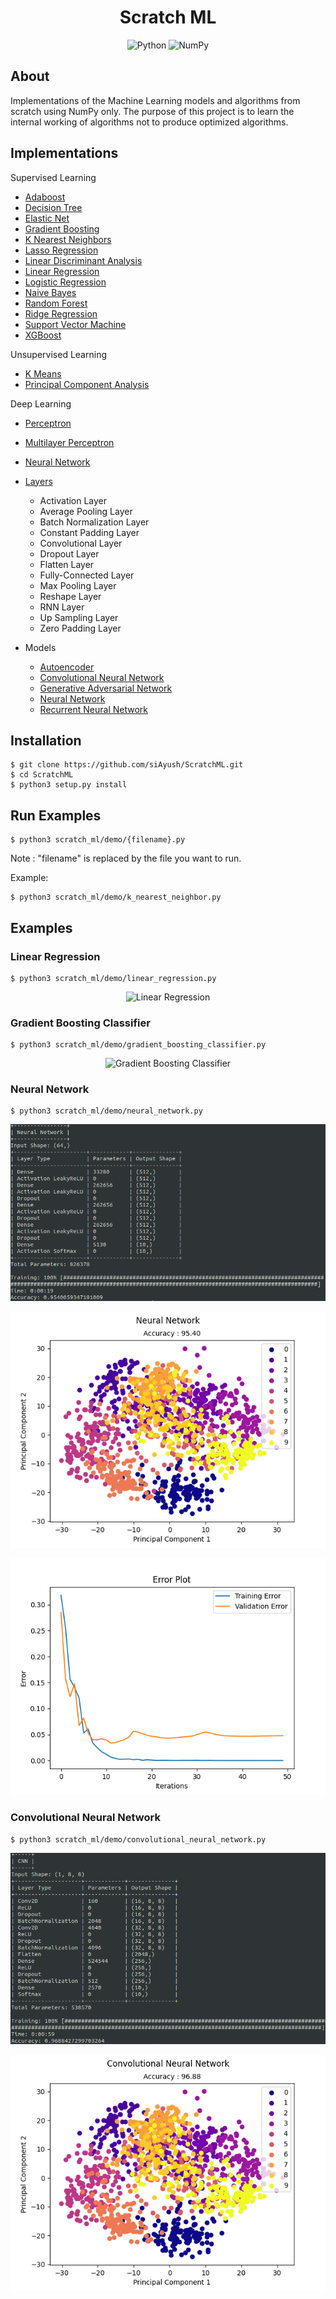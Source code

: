 <h1 align="center">Scratch ML</h1>

<p align="center">
    <img alt="Python" src="https://img.shields.io/badge/python%20-%2314354C.svg?&style=for-the-badge&logo=python&logoColor=white"/>
    <img alt="NumPy" src="https://img.shields.io/badge/numpy%20-%23013243.svg?&style=for-the-badge&logo=numpy&logoColor=white" />
</p>

## About

Implementations of the Machine Learning models and algorithms from scratch using NumPy only.
The purpose of this project is to learn the internal working of algorithms not to produce
optimized algorithms.

## Implementations

Supervised Learning

- [Adaboost](https://github.com/siAyush/ScratchML/blob/main/scratch_ml/supervised_learning/adaboost.py)
- [Decision Tree](https://github.com/siAyush/ScratchML/blob/main/scratch_ml/supervised_learning/decision_tree.py)
- [Elastic Net](https://github.com/siAyush/ScratchML/blob/main/scratch_ml/supervised_learning/regression.py)
- [Gradient Boosting](https://github.com/siAyush/ScratchML/blob/main/scratch_ml/supervised_learning/gradient_boosting.py)
- [K Nearest Neighbors](https://github.com/siAyush/ScratchML/blob/main/scratch_ml/supervised_learning/knn.py)
- [Lasso Regression](https://github.com/siAyush/ScratchML/blob/main/scratch_ml/supervised_learning/regression.py)
- [Linear Discriminant Analysis](https://github.com/siAyush/ScratchML/blob/main/scratch_ml/supervised_learning/linear_discriminant_analysis.py)
- [Linear Regression](https://github.com/siAyush/ScratchML/blob/main/scratch_ml/supervised_learning/regression.py)
- [Logistic Regression](https://github.com/siAyush/ScratchML/blob/main/scratch_ml/supervised_learning/logistic_regression.py)
- [Naive Bayes](https://github.com/siAyush/ScratchML/blob/main/scratch_ml/supervised_learning/naive_bayes.py)
- [Random Forest](https://github.com/siAyush/ScratchML/blob/main/scratch_ml/supervised_learning/random_forest.py)
- [Ridge Regression](https://github.com/siAyush/ScratchML/blob/main/scratch_ml/supervised_learning/regression.py)
- [Support Vector Machine](https://github.com/siAyush/ScratchML/blob/main/scratch_ml/supervised_learning/support_vector_machine.py)
- [XGBoost](https://github.com/siAyush/ScratchML/blob/main/scratch_ml/supervised_learning/xgboost.py)

Unsupervised Learning

- [K Means](https://github.com/siAyush/ScratchML/blob/main/scratch_ml/unsupervised_learning/k_means.py)
- [Principal Component Analysis](https://github.com/siAyush/ScratchML/blob/main/scratch_ml/unsupervised_learning/principal_component_analysis.py)

Deep Learning

- [Perceptron](https://github.com/siAyush/ScratchML/blob/main/scratch_ml/deep_learning/perceptron.py)
- [Multilayer Perceptron](https://github.com/siAyush/ScratchML/blob/main/scratch_ml/deep_learning/multilayer_perceptron.py)
- [Neural Network](https://github.com/siAyush/ScratchML/blob/main/scratch_ml/deep_learning/neural_network.py)

- [Layers](https://github.com/siAyush/ScratchML/blob/main/scratch_ml/deep_learning/layers.py)

  - Activation Layer
  - Average Pooling Layer
  - Batch Normalization Layer
  - Constant Padding Layer
  - Convolutional Layer
  - Dropout Layer
  - Flatten Layer
  - Fully-Connected Layer
  - Max Pooling Layer
  - Reshape Layer
  - RNN Layer
  - Up Sampling Layer
  - Zero Padding Layer

- Models

  - [Autoencoder](https://github.com/siAyush/ScratchML/blob/main/scratch_ml/demo/autoencoder.py)
  - [Convolutional Neural Network](https://github.com/siAyush/ScratchML/blob/main/scratch_ml/demo/convolutional_neural_network.py)
  - [Generative Adversarial Network](https://github.com/siAyush/ScratchML/blob/main/scratch_ml/demo/generative_adversarial_network.py)
  - [Neural Network](https://github.com/siAyush/ScratchML/blob/main/scratch_ml/demo/neural_network.py)
  - [Recurrent Neural Network](https://github.com/siAyush/ScratchML/blob/main/scratch_ml/demo/recurrent_neural_network.py)

## Installation

```
$ git clone https://github.com/siAyush/ScratchML.git
$ cd ScratchML
$ python3 setup.py install
```

## Run Examples

```
$ python3 scratch_ml/demo/{filename}.py
```

Note : "filename" is replaced by the file you want to run.

Example:

```
$ python3 scratch_ml/demo/k_nearest_neighbor.py
```

## Examples

### Linear Regression

```
$ python3 scratch_ml/demo/linear_regression.py
```
<div align="center">

![Linear Regression](./images/linear_regression.png)

</div>

### Gradient Boosting Classifier

```
$ python3 scratch_ml/demo/gradient_boosting_classifier.py
```
<div align="center">

![Gradient Boosting Classifier](./images/gradient_boosting_classifier.png)

</div>

### Neural Network

```
$ python3 scratch_ml/demo/neural_network.py
```
<div align="center">

![Neural Network](./images/neural_network_summary.png)

![Neural Network](./images/neural_network.png)

![Neural Network](./images/neural_network_error.png)

</div>

### Convolutional Neural Network

```
$ python3 scratch_ml/demo/convolutional_neural_network.py
```
<div align="center">

![CNN](./images/cnn_2.png)

![CNN](./images/cnn.png)

</div>
